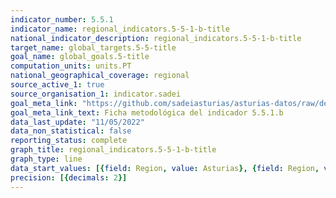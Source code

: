 ```yaml
---
indicator_number: 5.5.1
indicator_name: regional_indicators.5-5-1-b-title
national_indicator_description: regional_indicators.5-5-1-b-title
target_name: global_targets.5-5-title
goal_name: global_goals.5-title
computation_units: units.PT
national_geographical_coverage: regional
source_active_1: true
source_organisation_1: indicator.sadei
goal_meta_link: "https://github.com/sadeiasturias/asturias-datos/raw/develop/descargas/metodologia/5.5.1.b.pdf"
goal_meta_link_text: Ficha metodológica del indicador 5.5.1.b
data_last_update: "11/05/2022"
data_non_statistical: false
reporting_status: complete
graph_title: regional_indicators.5-5-1-b-title
graph_type: line
data_start_values: [{field: Region, value: Asturias}, {field: Region, value: España}]
precision: [{decimals: 2}]
---
```

